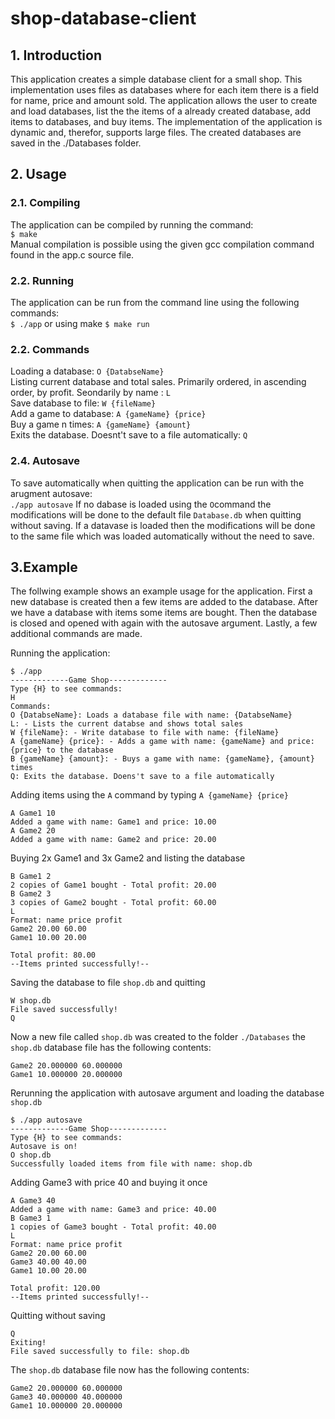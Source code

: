 # shop-database-client

## 1. Introduction
This application creates a simple database client for a small shop. This implementation uses files as databases where for each item there is a field for name, price and amount sold. The application allows the user to create and load databases, list the the items of a already created database, add items to databases, and buy items. The implementation of the application is dynamic and, therefor, supports large files. The created databases are saved in the ./Databases folder.

## 2. Usage
### 2.1. Compiling
The application can be compiled by running the command:  
`$ make` <br> 
Manual compilation is possible using the given gcc compilation command found in the app.c source file.
### 2.2. Running
The application can be run from the command line using the following commands: <br> 
`$ ./app` or using make `$ make run` <br> 
### 2.2. Commands
Loading a database: `O {DatabseName}` <br>
Listing current database and total sales. Primarily ordered, in ascending order, by profit. Seondarily by name : `L`<br>
Save database to file: `W {fileName}`<br>
Add a game to database: `A {gameName} {price}`<br>
Buy a game n times: `A {gameName} {amount}`<br>
Exits the database. Doesnt't save to a file automatically: `Q`<br>
### 2.4. Autosave
To save automatically when quitting the application can be run with the arugment autosave: <br>
`./app autosave`
If no dabase is loaded using the `O`command the modifications will be done to the default file `Database.db` when quitting without saving.
If a datavase is loaded then the modifications will be done to the same file which was loaded automatically without the need to save.

## 3.Example
The follwing example shows an example usage for the application. First a new database is created then a few items are added to the database. After we have a database with items some items are bought. Then the database is closed and opened with again with the autosave argument. Lastly, a few additional commands are made.

Running the application: <br>
```
$ ./app
-------------Game Shop-------------
Type {H} to see commands: 
H
Commands:
O {DatabseName}: Loads a database file with name: {DatabseName}
L: - Lists the current databse and shows total sales
W {fileName}: - Write database to file with name: {fileName}
A {gameName} {price}: - Adds a game with name: {gameName} and price: {price} to the database
B {gameName} {amount}: - Buys a game with name: {gameName}, {amount} times
Q: Exits the database. Doens't save to a file automatically
```

Adding items using the `A` command by typing `A {gameName} {price}`

```
A Game1 10
Added a game with name: Game1 and price: 10.00
A Game2 20
Added a game with name: Game2 and price: 20.00
```

Buying 2x Game1 and 3x Game2 and listing the database
```
B Game1 2
2 copies of Game1 bought - Total profit: 20.00
B Game2 3
3 copies of Game2 bought - Total profit: 60.00
L
Format: name price profit
Game2 20.00 60.00
Game1 10.00 20.00

Total profit: 80.00
--Items printed successfully!--
```

Saving the database to file `shop.db` and quitting

```
W shop.db
File saved successfully!
Q
```
Now a new file called `shop.db` was created to the folder `./Databases`
the `shop.db` database file has the following contents:
```
Game2 20.000000 60.000000
Game1 10.000000 20.000000
```

Rerunning the application with autosave argument and loading the database `shop.db`
```
$ ./app autosave
-------------Game Shop-------------
Type {H} to see commands: 
Autosave is on!
O shop.db
Successfully loaded items from file with name: shop.db
```

Adding Game3 with price 40 and buying it once
```
A Game3 40
Added a game with name: Game3 and price: 40.00
B Game3 1
1 copies of Game3 bought - Total profit: 40.00
L
Format: name price profit
Game2 20.00 60.00
Game3 40.00 40.00
Game1 10.00 20.00

Total profit: 120.00
--Items printed successfully!--
```
Quitting without saving
```
Q   
Exiting!
File saved successfully to file: shop.db
```
The `shop.db` database file now has the following contents:
```
Game2 20.000000 60.000000
Game3 40.000000 40.000000
Game1 10.000000 20.000000
```






